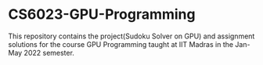 # CS6023-GPU-Programming
This repository contains the project(Sudoku Solver on GPU) and assignment solutions for the course GPU Programming taught at IIT Madras in the Jan-May 2022 semester.
